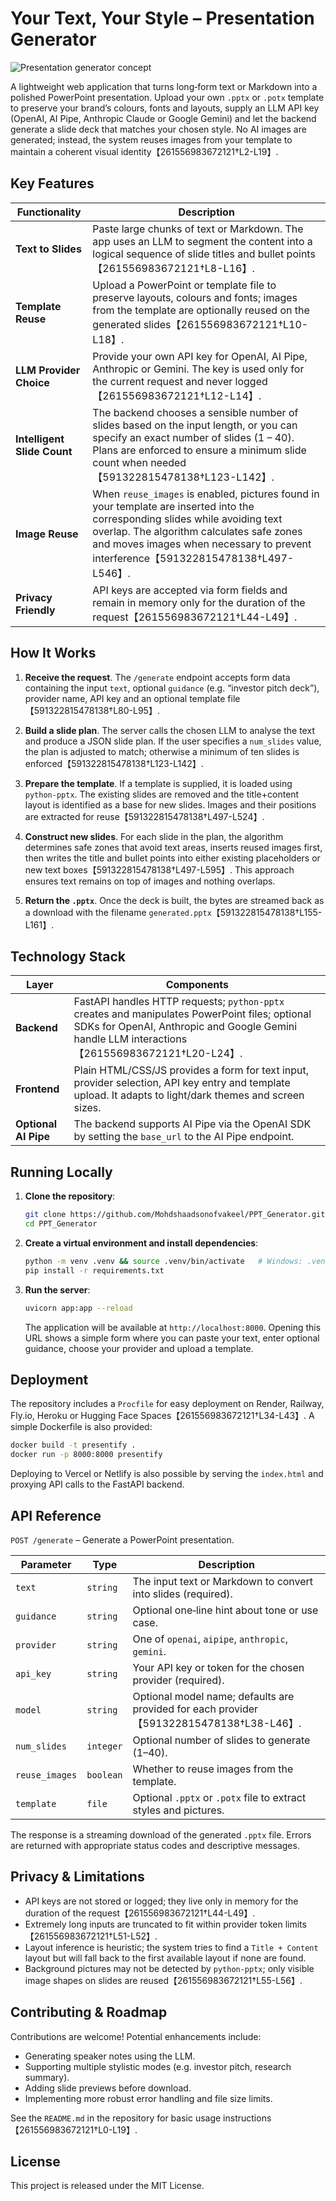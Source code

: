 
# Your Text, Your Style – Presentation Generator

![Presentation generator concept]({{file:file-63m74MxYHacgPVd7NxBrV8}})

A lightweight web application that turns long‑form text or Markdown into a polished PowerPoint presentation.  Upload your own `.pptx` or `.potx` template to preserve your brand’s colours, fonts and layouts, supply an LLM API key (OpenAI, AI Pipe, Anthropic Claude or Google Gemini) and let the backend generate a slide deck that matches your chosen style.  No AI images are generated; instead, the system reuses images from your template to maintain a coherent visual identity【261556983672121†L2-L19】.

## Key Features

| Functionality       | Description |
|--------------------|-------------|
| **Text to Slides**   | Paste large chunks of text or Markdown.  The app uses an LLM to segment the content into a logical sequence of slide titles and bullet points【261556983672121†L8-L16】. |
| **Template Reuse**   | Upload a PowerPoint or template file to preserve layouts, colours and fonts; images from the template are optionally reused on the generated slides【261556983672121†L10-L18】. |
| **LLM Provider Choice** | Provide your own API key for OpenAI, AI Pipe, Anthropic or Gemini.  The key is used only for the current request and never logged【261556983672121†L12-L14】. |
| **Intelligent Slide Count** | The backend chooses a sensible number of slides based on the input length, or you can specify an exact number of slides (1 – 40).  Plans are enforced to ensure a minimum slide count when needed【591322815478138†L123-L142】. |
| **Image Reuse**     | When `reuse_images` is enabled, pictures found in your template are inserted into the corresponding slides while avoiding text overlap.  The algorithm calculates safe zones and moves images when necessary to prevent interference【591322815478138†L497-L546】. |
| **Privacy Friendly** | API keys are accepted via form fields and remain in memory only for the duration of the request【261556983672121†L44-L49】. |

## How It Works

1. **Receive the request**.  The `/generate` endpoint accepts form data containing the input `text`, optional `guidance` (e.g. “investor pitch deck”), provider name, API key and an optional template file【591322815478138†L80-L95】.

2. **Build a slide plan**.  The server calls the chosen LLM to analyse the text and produce a JSON slide plan.  If the user specifies a `num_slides` value, the plan is adjusted to match; otherwise a minimum of ten slides is enforced【591322815478138†L123-L142】.

3. **Prepare the template**.  If a template is supplied, it is loaded using `python‑pptx`.  The existing slides are removed and the title+content layout is identified as a base for new slides.  Images and their positions are extracted for reuse【591322815478138†L497-L524】.

4. **Construct new slides**.  For each slide in the plan, the algorithm determines safe zones that avoid text areas, inserts reused images first, then writes the title and bullet points into either existing placeholders or new text boxes【591322815478138†L497-L595】.  This approach ensures text remains on top of images and nothing overlaps.

5. **Return the `.pptx`**.  Once the deck is built, the bytes are streamed back as a download with the filename `generated.pptx`【591322815478138†L155-L161】.

## Technology Stack

| Layer     | Components |
|----------|-----------|
| **Backend** | FastAPI handles HTTP requests; `python‑pptx` creates and manipulates PowerPoint files; optional SDKs for OpenAI, Anthropic and Google Gemini handle LLM interactions【261556983672121†L20-L24】. |
| **Frontend** | Plain HTML/CSS/JS provides a form for text input, provider selection, API key entry and template upload.  It adapts to light/dark themes and screen sizes. |
| **Optional AI Pipe** | The backend supports AI Pipe via the OpenAI SDK by setting the `base_url` to the AI Pipe endpoint. |

## Running Locally

1. **Clone the repository**:

   ```bash
   git clone https://github.com/Mohdshaadsonofvakeel/PPT_Generator.git
   cd PPT_Generator
   ```

2. **Create a virtual environment and install dependencies**:

   ```bash
   python -m venv .venv && source .venv/bin/activate   # Windows: .venv\Scriptsctivate
   pip install -r requirements.txt
   ```

3. **Run the server**:

   ```bash
   uvicorn app:app --reload
   ```

   The application will be available at `http://localhost:8000`.  Opening this URL shows a simple form where you can paste your text, enter optional guidance, choose your provider and upload a template.

## Deployment

The repository includes a `Procfile` for easy deployment on Render, Railway, Fly.io, Heroku or Hugging Face Spaces【261556983672121†L34-L43】.  A simple Dockerfile is also provided:

```bash
docker build -t presentify .
docker run -p 8000:8000 presentify
```

Deploying to Vercel or Netlify is also possible by serving the `index.html` and proxying API calls to the FastAPI backend.

## API Reference

`POST /generate` – Generate a PowerPoint presentation.

| Parameter     | Type       | Description |
|--------------|-----------|-------------|
| `text`       | `string`   | The input text or Markdown to convert into slides (required). |
| `guidance`   | `string`   | Optional one‑line hint about tone or use case. |
| `provider`   | `string`   | One of `openai`, `aipipe`, `anthropic`, `gemini`. |
| `api_key`    | `string`   | Your API key or token for the chosen provider (required). |
| `model`      | `string`   | Optional model name; defaults are provided for each provider【591322815478138†L38-L46】. |
| `num_slides` | `integer`  | Optional number of slides to generate (1–40). |
| `reuse_images` | `boolean` | Whether to reuse images from the template. |
| `template`   | `file`     | Optional `.pptx` or `.potx` file to extract styles and pictures. |

The response is a streaming download of the generated `.pptx` file.  Errors are returned with appropriate status codes and descriptive messages.

## Privacy & Limitations

* API keys are not stored or logged; they live only in memory for the duration of the request【261556983672121†L44-L49】.
* Extremely long inputs are truncated to fit within provider token limits【261556983672121†L51-L52】.
* Layout inference is heuristic; the system tries to find a `Title + Content` layout but will fall back to the first available layout if none are found.
* Background pictures may not be detected by `python‑pptx`; only visible image shapes on slides are reused【261556983672121†L55-L56】.

## Contributing & Roadmap

Contributions are welcome!  Potential enhancements include:

* Generating speaker notes using the LLM.
* Supporting multiple stylistic modes (e.g. investor pitch, research summary).
* Adding slide previews before download.
* Implementing more robust error handling and file size limits.

See the `README.md` in the repository for basic usage instructions【261556983672121†L0-L19】.

## License

This project is released under the MIT License.
